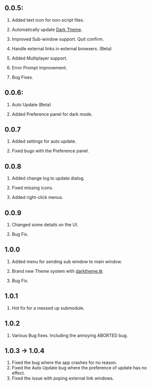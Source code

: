 ## 0.0.5:
1. Added text icon for non-script files.

2. Automatically update [Dark Theme](https://darktheme.tk).

3. Improved Sub-window support. Quit confirm.

4. Handle external links in external browsers. (Beta)

5. Added Multiplayer support.

6. Error Prompt improvement.

7. Bug Fixes.

## 0.0.6:
1. Auto Update (Beta)

2. Added Preference panel for dark mode.

## 0.0.7
1. Added settings for auto update.

2. Fixed bugs with the Preference panel.

## 0.0.8
1. Added change log to update dialog.

2. Fixed missing icons.

3. Added right-click menus.

## 0.0.9
1. Changed some details on the UI.
   
2. Bug Fix.

## 1.0.0

1. Added menu for sending sub window to main window.

2. Brand new Theme system with [darktheme.tk](www.darktheme.tk/themes)

3. Bug Fix.

## 1.0.1 

1. Hot fix for a messed up submodule.

## 1.0.2 

1. Various Bug fixes. Including the annoying ABORTED bug.

## 1.0.3 -> 1.0.4

1. Fixed the bug where the app crashes for no reason.
2. Fixed the Auto Update bug where the preference of update has no effect.
3. Fixed the issue with poping external link windows.